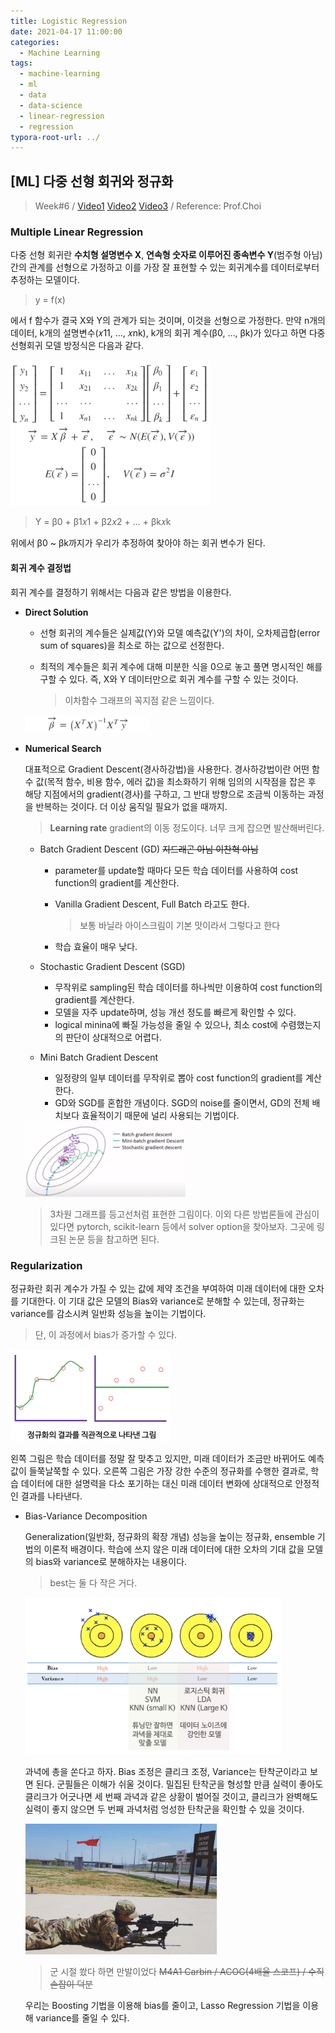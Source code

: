 ```yaml
---
title: Logistic Regression
date: 2021-04-17 11:00:00
categories:
  - Machine Learning
tags:
  - machine-learning
  - ml
  - data
  - data-science
  - linear-regression
  - regression
typora-root-url: ../
---
```




## [ML] 다중 선형 회귀와 정규화

> Week#6 / [Video1](https://www.youtube.com/watch?v=evnmeTN6z5Q&list=PL1xKqHsVFgvktrttPFUK8ayVr0oTz5RoN&index=19) [Video2](https://www.youtube.com/watch?v=2jknlNEP92Y&list=PL1xKqHsVFgvktrttPFUK8ayVr0oTz5RoN&index=20) [Video3](https://www.youtube.com/watch?v=EPH7SoISuU4&list=PL1xKqHsVFgvktrttPFUK8ayVr0oTz5RoN&index=21) / Reference: Prof.Choi



### Multiple Linear Regression



 다중 선형 회귀란 **수치형 설명변수 X**, **연속형 숫자로 이루어진 종속변수 Y**(범주형 아님) 간의 관계를 선형으로 가정하고 이를 가장 잘 표현할 수 있는 회귀계수를 데이터로부터 추정하는 모델이다.

> y = f(x)

에서 f 함수가 결국 X와 Y의 관계가 되는 것이며, 이것을 선형으로 가정한다. 만약 n개의 데이터, k개의 설명변수(𝑥11, ..., 𝑥nk), k개의 회귀 계수(β0, ..., βk)가 있다고 하면 다중선형회귀 모델 방정식은 다음과 같다.

<img src="/images/post10-ml-w6/1.png" alt="1" style="zoom:33%;border:none" />



> Y = β0 + β1𝑥1 + β2𝑥2 + ... + βk𝑥k

위에서 β0 ~ βk까지가 우리가 추정하여 찾아야 하는 회귀 변수가 된다.



#### 회귀 계수 결정법

회귀 계수를 결정하기 위해서는 다음과 같은 방법을 이용한다.

- **Direct Solution**

  - 선형 회귀의 계수들은 실제값(Y)와 모델 예측값(Y')의 차이, 오차제곱합(error sum of squares)을 최소로 하는 값으로 선정한다.

  - 최적의 계수들은 회귀 계수에 대해 미분한 식을 0으로 놓고 풀면 명시적인 해를 구할 수 있다. 즉, X와 Y 데이터만으로 회귀 계수를 구할 수 있는 것이다.

    > 이차함수 그래프의 꼭지점 같은 느낌이다.

  <img src="/images/post10-ml-w6/2.png" alt="2" style="zoom:45%;border:none" />

- **Numerical Search**

  대표적으로 Gradient Descent(경사하강법)을 사용한다. 경사하강법이란 어떤 함수 값(목적 함수, 비용 함수, 에러 값)을 최소화하기 위해 임의의 시작점을 잡은 후 해당 지점에서의 gradient(경사)를 구하고, 그 반대 방향으로 조금씩 이동하는 과정을 반복하는 것이다. 더 이상 움직일 필요가 없을 때까지.

  > **Learning rate** gradient의 이동 정도이다. 너무 크게 잡으면 발산해버린다.

  - Batch Gradient Descent (GD) ~~지드래곤 아님 이찬혁 아님~~

    - parameter를 update할 때마다 모든 학습 데이터를 사용하여 cost function의 gradient를 계산한다.

    - Vanilla Gradient Descent, Full Batch 라고도 한다.

      > 보통 바닐라 아이스크림이 기본 맛이라서 그렇다고 한다

    - 학습 효율이 매우 낮다.

  - Stochastic Gradient Descent (SGD)

    - 무작위로 sampling된 학습 데이터를 하나씩만 이용하여 cost function의 gradient를 계산한다.
    - 모델을 자주 update하며, 성능 개선 정도를 빠르게 확인할 수 있다.
    - logical minina에 빠질 가능성을 줄일 수 있으나, 최소 cost에 수렴했는지의 판단이 상대적으로 어렵다.

  - Mini Batch Gradient Descent

    - 일정량의 일부 데이터를 무작위로 뽑아 cost function의 gradient를 계산한다.
    - GD와 SGD를 혼합한 개념이다. SGD의 noise를 줄이면서, GD의 전체 배치보다 효율적이기 때문에 널리 사용되는 기법이다.

  <img src="/images/post10-ml-w6/3.png" alt="3" style="zoom:25%;border:none" />

  > 3차원 그래프를 등고선처럼 표현한 그림이다. 이외 다른 방법론들에 관심이 있다면 pytorch, scikit-learn 등에서 solver option을 찾아보자. 그곳에 링크된 논문 등을 참고하면 된다.





### Regularization

정규화란 회귀 계수가 가질 수 있는 값에 제약 조건을 부여하여 미래 데이터에 대한 오차를 기대한다. 이 기대 값은 모델의 Bias와 variance로 분해할 수 있는데, 정규화는 variance를 감소시켜 일반화 성능을 높이는 기법이다.

> 단, 이 과정에서 bias가 증가할 수 있다.

<img src="/images/post10-ml-w6/4.png" alt="4" style="zoom:25%;border:none" />

왼쪽 그림은 학습 데이터를 정말 잘 맞추고 있지만, 미래 데이터가 조금만 바뀌어도 예측 값이 들쭉날쭉할 수 있다. 오른쪽 그림은 가장 강한 수준의 정규화를 수행한 결과로, 학습 데이터에 대한 설명력을 다소 포기하는 대신 미래 데이터 변화에 상대적으로 안정적인 결과를 나타낸다.



- Bias-Variance Decomposition

  Generalization(일반화, 정규화의 확장 개념) 성능을 높이는 정규화, ensemble 기법의 이론적 배경이다. 학습에 쓰지 않은 미래 데이터에 대한 오차의 기대 값을 모델의 bias와 variance로 분해하자는 내용이다.

  > best는 둘 다 작은 거다.

  <img src="/images/post10-ml-w6/5.png" alt="5" style="zoom:40%;" />

  과녁에 총을 쏜다고 하자. Bias 조정은 클리크 조정, Variance는 탄착군이라고 보면 된다. 군필들은 이해가 쉬울 것이다. 밀집된 탄착군을 형성할 만큼 실력이 좋아도 클리크가 어긋나면 세 번째 과녁과 같은 상황이 벌어질 것이고, 클리크가 완벽해도 실력이 좋지 않으면 두 번째 과녁처럼 엉성한 탄착군을 확인할 수 있을 것이다.

  <img src="/images/post10-ml-w6/4-1.png" alt="4-1" style="zoom:30%;" />

  > 군 시절 쐈다 하면 만발이었다 ~~M4A1 Carbin / ACOG(4배율 스코프) / 수직 손잡이 덕분~~

  우리는 Boosting 기법을 이용해 bias를 줄이고, Lasso Regression 기법을 이용해 variance를 줄일 수 있다.

